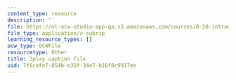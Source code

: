 ```yaml
---
content_type: resource
description: ''
file: https://ol-ocw-studio-app-qa.s3.amazonaws.com/courses/8-20-introduction-to-special-relativity-january-iap-2021/7f6cafe7854be35f34e7b16f8c9917ee_CPaFPYeVKoY.srt
file_type: application/x-subrip
learning_resource_types: []
ocw_type: OCWFile
resourcetype: Other
title: 3play caption file
uid: 7f6cafe7-854b-e35f-34e7-b16f8c9917ee
---
```


